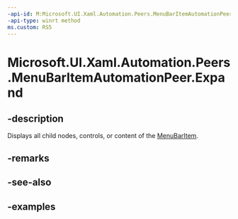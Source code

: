 ```yaml
---
-api-id: M:Microsoft.UI.Xaml.Automation.Peers.MenuBarItemAutomationPeer.Expand
-api-type: winrt method
ms.custom: RS5
---
```

<!-- Method syntax.
public void MenuBarItemAutomationPeer.Expand()
-->

# Microsoft.UI.Xaml.Automation.Peers.MenuBarItemAutomationPeer.Expand



## -description

Displays all child nodes, controls, or content of the [MenuBarItem](../microsoft.ui.xaml.controls/menubaritem.md).



## -remarks



## -see-also



## -examples




